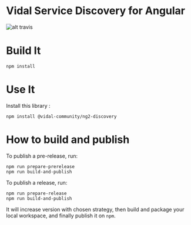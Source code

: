Vidal Service Discovery for Angular
===

![alt travis](https://travis-ci.org/vidal-community/ng2-discovery.svg?branch=master)

# Build It

    npm install

# Use It

Install this library :

    npm install @vidal-community/ng2-discovery
    
# How to build and publish

To publish a pre-release, run:

    npm run prepare-prerelease
    npm run build-and-publish
    
To publish a release, run:

    npm run prepare-release
    npm run build-and-publish
    
It will increase version with chosen strategy, then build and package your 
local workspace, and finally publish it on `npm`.
